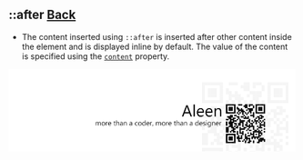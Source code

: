 ## ::after [**Back**](./../pseduClass.md)

- The content inserted using `::after` is inserted after other content inside the element and is displayed inline by default. The value of the content is specified using the [`content`]() property.

<a href="http://aleen42.github.io/" target="_blank" ><img src="./../../../pic/tail.gif"></a>